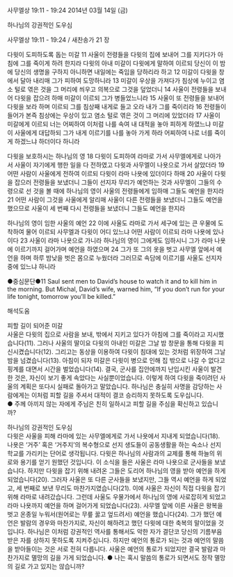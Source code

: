 사무엘상 19:11 - 19:24 
2014년 03월 14일 (금)

하나님의 강권적인 도우심



사무엘상 19:11 - 19:24 / 새찬송가 21 장


다윗이 도피하도록 돕는 미갈
11 사울이 전령들을 다윗의 집에 보내어 그를 지키다가 아침에 그를 죽이게 하려 한지라 다윗의 아내 미갈이 다윗에게 말하여 이르되 당신이 이 밤에 당신의 생명을 구하지 아니하면 내일에는 죽임을 당하리라 하고 12 미갈이 다윗을 창에서 달아 내리매 그가 피하여 도망하니라 13 미갈이 우상을 가져다가 침상에 누이고 염소 털로 엮은 것을 그 머리에 씌우고 의복으로 그것을 덮었더니 14 사울이 전령들을 보내어 다윗을 잡으려 하매 미갈이 이르되 그가 병들었느니라 15 사울이 또 전령들을 보내어 다윗을 보라 하며 이르되 그를 침상째 내게로 들고 오라 내가 그를 죽이리라 16 전령들이 들어가 본즉 침상에는 우상이 있고 염소 털로 엮은 것이 그 머리에 있었더라 17 사울이 미갈에게 이르되 너는 어찌하여 이처럼 나를 속여 내 대적을 놓아 피하게 하였느냐 미갈이 사울에게 대답하되 그가 내게 이르기를 나를 놓아 가게 하라 어찌하여 나로 너를 죽이게 하겠느냐 하더이다 하니라

다윗을 보호하시는 하나님의 영
18 다윗이 도피하여 라마로 가서 사무엘에게로 나아가서 사울이 자기에게 행한 일을 다 전하였고 다윗과 사무엘이 나욧으로 가서 살았더라 19 어떤 사람이 사울에게 전하여 이르되 다윗이 라마 나욧에 있더이다 하매 20 사울이 다윗을 잡으러 전령들을 보냈더니 그들이 선지자 무리가 예언하는 것과 사무엘이 그들의 수령으로 선 것을 볼 때에 하나님의 영이 사울의 전령들에게 임하매 그들도 예언을 한지라 21 어떤 사람이 그것을 사울에게 알리매 사울이 다른 전령들을 보냈더니 그들도 예언을 했으므로 사울이 세 번째 다시 전령들을 보냈더니 그들도 예언을 한지라

하나님의 영이 임한 사울의 예언
22 이에 사울도 라마로 가서 세구에 있는 큰 우물에 도착하여 물어 이르되 사무엘과 다윗이 어디 있느냐 어떤 사람이 이르되 라마 나욧에 있나이다 23 사울이 라마 나욧으로 가니라 하나님의 영이 그에게도 임하시니 그가 라마 나욧에 이르기까지 걸어가며 예언을 하였으며 24 그가 또 그의 옷을 벗고 사무엘 앞에서 예언을 하며 하루 밤낮을 벗은 몸으로 누웠더라 그러므로 속담에 이르기를 사울도 선지자 중에 있느냐 하니라



●중심문단●11 Saul sent men to David’s house to watch it and to kill him in the morning. But Michal, David’s wife, warned him, “If you don’t run for your life tonight, tomorrow you’ll be killed.”

해석도움





피할 길이 되어준 미갈  
사울은 다윗의 집으로 사람을 보내, 밖에서 지키고 있다가 아침에 그를 죽이라고 지시했습니다(11). 그러나 사울의 딸이요 다윗의 아내인 미갈은 그날 밤 창문을 통해 다윗을 피신시켰습니다(12). 그리고는 동상을 이용하여 다윗이 침대에 있는 것처럼 위장하여 그날 밤을 넘겼습니다(13). 아침이 되자 미갈은 다윗이 병으로 인해 집 밖으로 나갈 수 없다고 핑계를 대면서 시간을 벌었습니다(14). 결국, 군사를 집안에까지 난입시킨 사울이 발견한 것은, 자신이 보기 좋게 속았다는 사실뿐이었습니다. 이렇게 하여 다윗을 죽이려던 사울의 계획은 또다시 실패로 돌아가고 말았습니다. 하나님은 충실히 사명을 감당하는 사람에게는 이처럼 피할 길을 주셔서 대적이 결코 승리하지 못하도록 도우십니다.  
● 주께 아끼지 않는 자에게 주님은 친히 일하시고 피할 길을 주심을 확신하고 있습니까?

하나님의 강권적인 도우심  
다윗은 사울을 피해 라마에 있는 사무엘에게로 가서 나욧에서 지내게 되었습니다(18). 나욧은 ‘거주’ 혹은 ‘거주지’의 복수형으로 선지 생도들이 공동생활을 하는 숙소나 선지 학교를 가리키는 단어로 생각됩니다. 다윗은 하나님의 사람과의 교제를 통해 하늘의 위로와 용기를 얻기 원했던 것입니다. 이 소식을 들은 사울은 라마 나욧으로 군사들을 보냈습니다. 하지만 다윗을 잡기 위해 내려온 그들은 도리어 하나님의 영을 받아 예언을 하게 되었습니다(20). 그러자 사울은 또 다른 군사들을 보냈지만, 그들 역시 예언을 하게 되었고, 세 번째로 보낸 무리도 마찬가지였습니다(21). 이에 사울은 자신이 직접 다윗을 잡기 위해 라마로 내려갔습니다. 그런데 사울도 우물가에서  하나님의 영에 사로잡히게 되었고 라마 나욧까지 예언을 하며 걸어가게 되었습니다(23). 사무엘 앞에 이른 사울은 왕복을 벗고 온종일 누워서(원어로는 무릎 꿇고 엎드려서) 예언을 했습니다(24). 그가 했던 예언은 발람의 경우와 마찬가지로, 자신이 해하려고 했던 다윗에 대한 축복의 말이었을 것입니다. 하나님은 이처럼 강권적인 역사를 통해서도 악한 자가 결단코 당신의 기름부음 받은 자를 상하지 못하도록 지켜주십니다. 하지만 예언의 통로가 되는 것과 예언의 말씀을 받아들이는 것은 서로 전혀 다릅니다. 사울은 예언의 통로가 되었지만 결국 발람과 마찬가지로 멸망의 길을 가게 되었습니다. 
● 나는 혹시 말씀의 통로가 되면서도 정작 멸망의 길로 가고 있지는 않습니까?